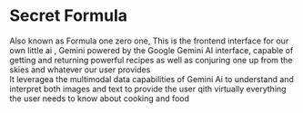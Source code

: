 # Secret Formula
Also known as Formula one  zero one, This is the frontend interface for our own little ai , Gemini  powered by the Google Gemini AI interface, capable of getting and returning powerful recipes as well as conjuring one up from the skies and whatever our user provides
</br>
It leveragea the multimodal data capabilities of Gemini Ai to understand and interpret both images and text to provide the user qith virtually everything the user needs to know about cooking and food

